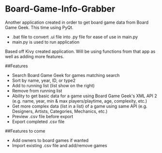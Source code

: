 # Board-Game-Info-Grabber
Another application created in order to get board game data from Board Game Geek. This time using PyQt.

 * .bat file to convert .ui file into .py file for ease of use in main.py
 * main.py is used to run application

 Based off Kivy created application. Will be using functions from that app as well as adding more features.

##Features
* Search Board Game Geek for games matching search
* Sort by name, year, ID, or type2
* Add to running list (list show on the right)
* Remove from running list
* Ability to get basic data for a game using Board Game Geek's XML API 2 (e.g. name, year, min & max players/playtime, age, complexity, etc.)
* Get more complex data (list in a list) of a game using same API (e.g. Designers, Artists, Categories, Mechanics, etc.)
* Preview .csv file before export
* Export completed .csv file

##Features to come
* Add owners to board games if wanted
* Import existing .csv file and add/remove games
